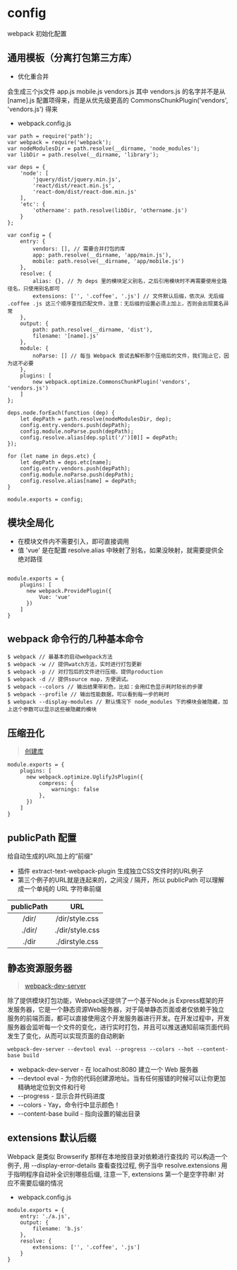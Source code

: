 # config

webpack 初始化配置

## 通用模板（分离打包第三方库）

* 优化重合并

会生成三个js文件 app.js mobile.js vendors.js 其中 vendors.js 的名字并不是从 [name].js 配置项得来，而是从优先级更高的 CommonsChunkPlugin('vendors', 'vendors.js') 得来

* webpack.config.js

```
var path = require('path');
var webpack = require('webpack');
var nodeModulesDir = path.resolve(__dirname, 'node_modules');
var libDir = path.resolve(__dirname, 'library');

var deps = {
    'node': [
        'jquery/dist/jquery.min.js',
        'react/dist/react.min.js',
        'react-dom/dist/react-dom.min.js'
    ],
    'etc': {
        'othername': path.resolve(libDir, 'othername.js')
    }
};

var config = {
    entry: {
        vendors: [], // 需要合并打包的库
        app: path.resolve(__dirname, 'app/main.js'),
        mobile: path.resolve(__dirname, 'app/mobile.js')
    },
    resolve: {
        alias: {}, // 为 deps 里的模块定义别名，之后引用模块时不再需要使用全路径名，只使用别名即可
        extensions: ['', '.coffee', '.js'] // 文件默认后缀，依次从 无后缀 .coffee .js 这三个顺序查找匹配文件，注意：无后缀的设置必须上加上，否则会出现莫名异常
    },
    output: {
        path: path.resolve(__dirname, 'dist'),
        filename: '[name].js'
    },
    module: {
        noParse: [] // 每当 Webpack 尝试去解析那个压缩后的文件，我们阻止它，因为这不必要
    },
    plugins: [
        new webpack.optimize.CommonsChunkPlugin('vendors', 'vendors.js')
    ]
};

deps.node.forEach(function (dep) {
    let depPath = path.resolve(nodeModulesDir, dep);
    config.entry.vendors.push(depPath);
    config.module.noParse.push(depPath);
    config.resolve.alias[dep.split('/')[0]] = depPath;
});

for (let name in deps.etc) {
    let depPath = deps.etc[name];
    config.entry.vendors.push(depPath);
    config.module.noParse.push(depPath);
    config.resolve.alias[name] = depPath;
}

module.exports = config;
```

## 模块全局化

* 在模块文件内不需要引入，即可直接调用
* 值 'vue' 是在配置 resolve.alias 中映射了别名，如果没映射，就需要提供全绝对路径

```

module.exports = {
    plugins: [
      new webpack.ProvidePlugin({
          Vue: 'vue'
      })
    ]
}
```

## webpack 命令行的几种基本命令

```
$ webpack // 最基本的启动webpack方法
$ webpack -w // 提供watch方法，实时进行打包更新
$ webpack -p // 对打包后的文件进行压缩，提供production
$ webpack -d // 提供source map，方便调试。
$ webpack --colors // 输出结果带彩色，比如：会用红色显示耗时较长的步骤
$ webpack --profile // 输出性能数据，可以看到每一步的耗时
$ webpack --display-modules // 默认情况下 node_modules 下的模块会被隐藏，加上这个参数可以显示这些被隐藏的模块
```

## 压缩丑化

> [创建库](http://fakefish.github.io/react-webpack-cookbook/Authoring-libraries.html)

```
module.exports = {
    plugins: [
      new webpack.optimize.UglifyJsPlugin({
          compress: {
              warnings: false
          },
      })
    ]
}
```

## publicPath 配置

给自动生成的URL加上的“前缀”

* 插件 extract-text-webpack-plugin 生成独立CSS文件时的URL例子
* 第三个例子的URL就是连起来的，之间没 / 隔开，所以 publicPath 可以理解成一个单纯的 URL 字符串前缀

| publicPath | URL |
| :---: | :---: |
| /dir/ | /dir/style.css |
| ./dir/ | ./dir/style.css |
| ./dir | ./dirstyle.css |


## 静态资源服务器

> [webpack-dev-server](http://fakefish.github.io/react-webpack-cookbook/Running-a-workflow.html)

除了提供模块打包功能，Webpack还提供了一个基于Node.js Express框架的开发服务器，它是一个静态资源Web服务器，对于简单静态页面或者仅依赖于独立服务的前端页面，都可以直接使用这个开发服务器进行开发。在开发过程中，开发服务器会监听每一个文件的变化，进行实时打包，并且可以推送通知前端页面代码发生了变化，从而可以实现页面的自动刷新

`webpack-dev-server --devtool eval --progress --colors --hot --content-base build`

* webpack-dev-server - 在 localhost:8080 建立一个 Web 服务器
* --devtool eval - 为你的代码创建源地址。当有任何报错的时候可以让你更加精确地定位到文件和行号
* --progress - 显示合并代码进度
* --colors - Yay，命令行中显示颜色！
* --content-base build - 指向设置的输出目录

## extensions 默认后缀

Webpack 是类似 Browserify 那样在本地按目录对依赖进行查找的 可以构造一个例子, 用 --display-error-details 查看查找过程, 例子当中 resolve.extensions 用于指明程序自动补全识别哪些后缀, 注意一下, extensions 第一个是空字符串! 对应不需要后缀的情况

* webpack.config.js

```
module.exports = {
    entry: './a.js',
    output: {
        filename: 'b.js'
    },
    resolve: {
        extensions: ['', '.coffee', '.js']
    }
}
```